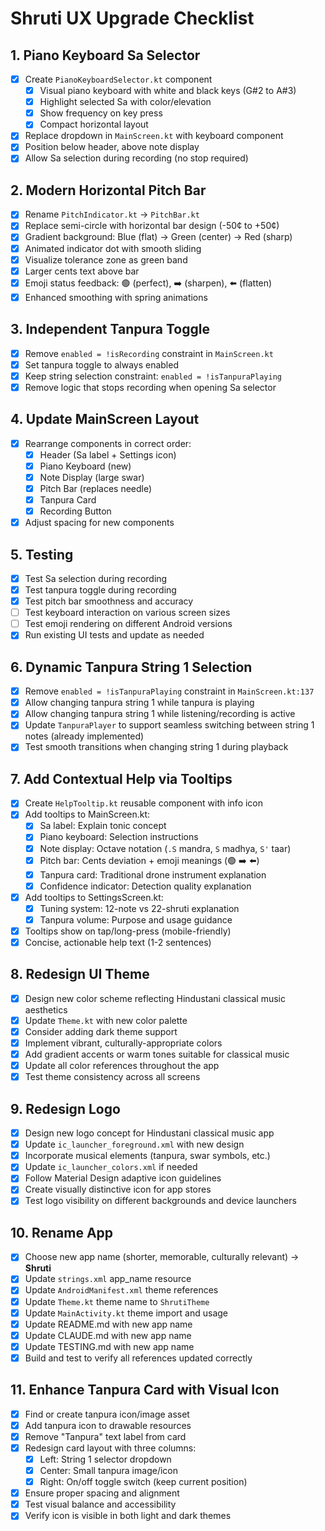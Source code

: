 # Shruti UX Upgrade Checklist

## 1. Piano Keyboard Sa Selector
- [x] Create `PianoKeyboardSelector.kt` component
  - [x] Visual piano keyboard with white and black keys (G#2 to A#3)
  - [x] Highlight selected Sa with color/elevation
  - [x] Show frequency on key press
  - [x] Compact horizontal layout
- [x] Replace dropdown in `MainScreen.kt` with keyboard component
- [x] Position below header, above note display
- [x] Allow Sa selection during recording (no stop required)

## 2. Modern Horizontal Pitch Bar
- [x] Rename `PitchIndicator.kt` → `PitchBar.kt`
- [x] Replace semi-circle with horizontal bar design (-50¢ to +50¢)
- [x] Gradient background: Blue (flat) → Green (center) → Red (sharp)
- [x] Animated indicator dot with smooth sliding
- [x] Visualize tolerance zone as green band
- [x] Larger cents text above bar
- [x] Emoji status feedback: 🟢 (perfect), ➡️ (sharpen), ⬅️ (flatten)
- [x] Enhanced smoothing with spring animations

## 3. Independent Tanpura Toggle
- [x] Remove `enabled = !isRecording` constraint in `MainScreen.kt`
- [x] Set tanpura toggle to always enabled
- [x] Keep string selection constraint: `enabled = !isTanpuraPlaying`
- [x] Remove logic that stops recording when opening Sa selector

## 4. Update MainScreen Layout
- [x] Rearrange components in correct order:
  - [x] Header (Sa label + Settings icon)
  - [x] Piano Keyboard (new)
  - [x] Note Display (large swar)
  - [x] Pitch Bar (replaces needle)
  - [x] Tanpura Card
  - [x] Recording Button
- [x] Adjust spacing for new components

## 5. Testing
- [x] Test Sa selection during recording
- [x] Test tanpura toggle during recording
- [x] Test pitch bar smoothness and accuracy
- [ ] Test keyboard interaction on various screen sizes
- [ ] Test emoji rendering on different Android versions
- [x] Run existing UI tests and update as needed

## 6. Dynamic Tanpura String 1 Selection
- [x] Remove `enabled = !isTanpuraPlaying` constraint in `MainScreen.kt:137`
- [x] Allow changing tanpura string 1 while tanpura is playing
- [x] Allow changing tanpura string 1 while listening/recording is active
- [x] Update `TanpuraPlayer` to support seamless switching between string 1 notes (already implemented)
- [x] Test smooth transitions when changing string 1 during playback

## 7. Add Contextual Help via Tooltips
- [x] Create `HelpTooltip.kt` reusable component with info icon
- [x] Add tooltips to MainScreen.kt:
  - [x] Sa label: Explain tonic concept
  - [x] Piano keyboard: Selection instructions
  - [x] Note display: Octave notation (`.S` mandra, `S` madhya, `S'` taar)
  - [x] Pitch bar: Cents deviation + emoji meanings (🟢 ➡️ ⬅️)
  - [x] Tanpura card: Traditional drone instrument explanation
  - [x] Confidence indicator: Detection quality explanation
- [x] Add tooltips to SettingsScreen.kt:
  - [x] Tuning system: 12-note vs 22-shruti explanation
  - [x] Tanpura volume: Purpose and usage guidance
- [x] Tooltips show on tap/long-press (mobile-friendly)
- [x] Concise, actionable help text (1-2 sentences)

## 8. Redesign UI Theme
- [x] Design new color scheme reflecting Hindustani classical music aesthetics
- [x] Update `Theme.kt` with new color palette
- [x] Consider adding dark theme support
- [x] Implement vibrant, culturally-appropriate colors
- [x] Add gradient accents or warm tones suitable for classical music
- [x] Update all color references throughout the app
- [x] Test theme consistency across all screens

## 9. Redesign Logo
- [x] Design new logo concept for Hindustani classical music app
- [x] Update `ic_launcher_foreground.xml` with new design
- [x] Incorporate musical elements (tanpura, swar symbols, etc.)
- [x] Update `ic_launcher_colors.xml` if needed
- [x] Follow Material Design adaptive icon guidelines
- [x] Create visually distinctive icon for app stores
- [x] Test logo visibility on different backgrounds and device launchers

## 10. Rename App
- [x] Choose new app name (shorter, memorable, culturally relevant) → **Shruti**
- [x] Update `strings.xml` app_name resource
- [x] Update `AndroidManifest.xml` theme references
- [x] Update `Theme.kt` theme name to `ShrutiTheme`
- [x] Update `MainActivity.kt` theme import and usage
- [x] Update README.md with new app name
- [x] Update CLAUDE.md with new app name
- [x] Update TESTING.md with new app name
- [x] Build and test to verify all references updated correctly

## 11. Enhance Tanpura Card with Visual Icon
- [x] Find or create tanpura icon/image asset
- [x] Add tanpura icon to drawable resources
- [x] Remove "Tanpura" text label from card
- [x] Redesign card layout with three columns:
  - [x] Left: String 1 selector dropdown
  - [x] Center: Small tanpura image/icon
  - [x] Right: On/off toggle switch (keep current position)
- [x] Ensure proper spacing and alignment
- [x] Test visual balance and accessibility
- [x] Verify icon is visible in both light and dark themes
